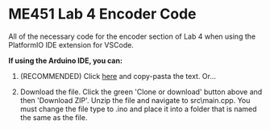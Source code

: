 ME451 Lab 4 Encoder Code
========================

All of the necessary code for the encoder section of Lab 4 when using the PlatformIO IDE extension for VSCode.

**If using the Arduino IDE, you can:**
1. (RECOMMENDED) Click [here](https://github.com/boormanj/ME451-Lab4-Encoder/blob/master/src/main.cpp) and copy-pasta the text. Or...

2. Download the file. Click the green 'Clone or download' button above and then 'Download ZIP'.  Unzip the file and navigate to src\main.cpp.  You must change the file type to .ino and place it into a folder that is named the same as the file.
